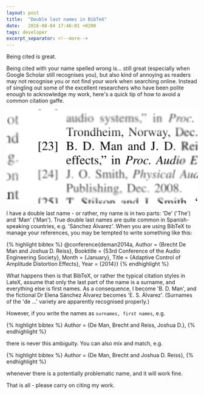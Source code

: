 ```yaml
---
layout: post
title:  "Double last names in BibTeX"
date:   2016-08-04 17:46:01 +0200
tags: developer
excerpt_separator: <!--more-->
---
```


Being cited is great. 

Being cited with your name spelled wrong is... still great (especially when Google Scholar still recognises you), but also kind of annoying as readers may not recognise you or not find your work when searching online. Instead of singling out some of the excellent researchers who have been polite enough to acknowledge my work, here's a quick tip of how to avoid a common citation gaffe. 

<!--more-->

![Picture](/images/blog/2016/08/citation-blurred.png)

I have a double last name - or rather, my name is in two parts: 'De' ('The') and 'Man' ('Man'). 
True double last names are quite common in Spanish-speaking countries, e.g. 'Sánchez Álvarez'. 
When you are using BibTeX to manage your references, you may be tempted to write something like this: 

{% highlight bibtex %}
@conference{deman2014a,
	Author = {Brecht De Man and Joshua D. Reiss},
	Booktitle = {53rd Conference of the Audio Engineering Society},
	Month = {January},
	Title = {Adaptive Control of Amplitude Distortion Effects},
	Year = {2014}}
{% endhighlight %}

What happens then is that BibTeX, or rather the typical citation styles in LateX, assume that only the last part of the name is a surname, and everything else is first names. As a consequence, I become 'B. D. Man', and the fictional Dr Elena Sánchez Álvarez becomes 'E. S. Álvarez'. (Surnames of the 'de ...' variety are apparently recognised properly.)

However, if you write the names as `surnames, first names`, e.g. 

{% highlight bibtex %}
	Author = {De Man, Brecht and Reiss, Joshua D.},
{% endhighlight %}

there is never this ambiguity. You can also mix and match, e.g. 

{% highlight bibtex %}
	Author = {De Man, Brecht and Joshua D. Reiss},
{% endhighlight %}

whenever there is a potentially problematic name, and it will work fine. 

That is all - please carry on citing my work. 

